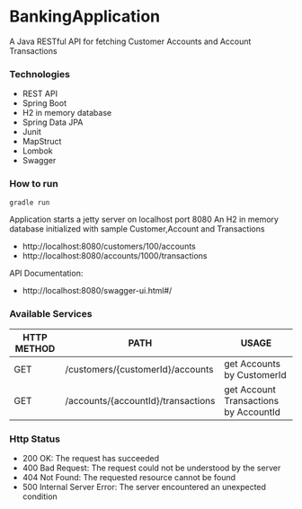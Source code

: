 # BankingApplication

A Java RESTful API for fetching Customer Accounts and Account Transactions

### Technologies
- REST API
- Spring Boot
- H2 in memory database
- Spring Data JPA
- Junit
- MapStruct
- Lombok
- Swagger


### How to run
```sh
gradle run

```

Application starts a jetty server on localhost port 8080 An H2 in memory database initialized with sample Customer,Account and Transactions

- http://localhost:8080/customers/100/accounts
- http://localhost:8080/accounts/1000/transactions

API Documentation:
- http://localhost:8080/swagger-ui.html#/


### Available Services

| HTTP METHOD | PATH | USAGE |
| -----------| ------ | ------ |
| GET | /customers/{customerId}/accounts | get Accounts by CustomerId| 
| GET | /accounts/{accountId}/transactions | get Account Transactions by AccountId | 


### Http Status
- 200 OK: The request has succeeded
- 400 Bad Request: The request could not be understood by the server 
- 404 Not Found: The requested resource cannot be found
- 500 Internal Server Error: The server encountered an unexpected condition 

